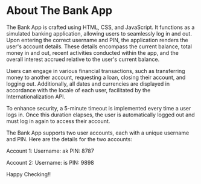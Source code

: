 # About The Bank App

The Bank App is crafted using HTML, CSS, and JavaScript. It functions as a simulated banking application, allowing users to seamlessly log in and out. Upon entering the correct username and PIN, the application renders the user's account details. These details encompass the current balance, total money in and out, recent activities conducted within the app, and the overall interest accrued relative to the user's current balance.

Users can engage in various financial transactions, such as transferring money to another account, requesting a loan, closing their account, and logging out. Additionally, all dates and currencies are displayed in accordance with the locale of each user, facilitated by the Internationalization API.

To enhance security, a 5-minute timeout is implemented every time a user logs in. Once this duration elapses, the user is automatically logged out and must log in again to access their account.

The Bank App supports two user accounts, each with a unique username and PIN. Here are the details for the two accounts:

Account 1:
Username: ak
PIN: 8787

Account 2:
Username: is
PIN: 9898

Happy Checking!!

